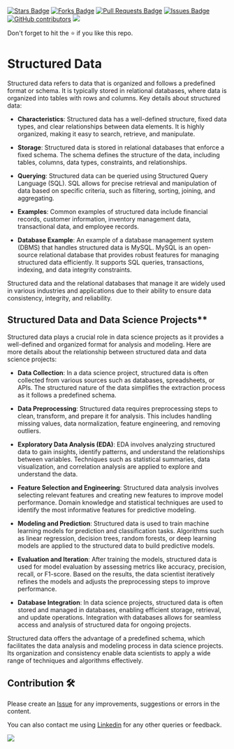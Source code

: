 <a href="https://github.com/drshahizan/special-topic-data-engineering/stargazers"><img src="https://img.shields.io/github/stars/drshahizan/special-topic-data-engineering" alt="Stars Badge"/></a>
<a href="https://github.com/drshahizan/special-topic-data-engineering/network/members"><img src="https://img.shields.io/github/forks/drshahizan/special-topic-data-engineering" alt="Forks Badge"/></a>
<a href="https://github.com/drshahizan/special-topic-data-engineering/pulls"><img src="https://img.shields.io/github/issues-pr/drshahizan/special-topic-data-engineering" alt="Pull Requests Badge"/></a>
<a href="https://github.com/drshahizan/special-topic-data-engineering/issues"><img src="https://img.shields.io/github/issues/drshahizan/special-topic-data-engineering" alt="Issues Badge"/></a>
<a href="https://github.com/drshahizan/special-topic-data-engineering/graphs/contributors"><img alt="GitHub contributors" src="https://img.shields.io/github/contributors/drshahizan/special-topic-data-engineering?color=2b9348"></a>
![](https://visitor-badge.glitch.me/badge?page_id=drshahizan/special-topic-data-engineering)

Don't forget to hit the :star: if you like this repo.

# Structured Data

Structured data refers to data that is organized and follows a predefined format or schema. It is typically stored in relational databases, where data is organized into tables with rows and columns. Key details about structured data:

- **Characteristics**: Structured data has a well-defined structure, fixed data types, and clear relationships between data elements. It is highly organized, making it easy to search, retrieve, and manipulate.

- **Storage**: Structured data is stored in relational databases that enforce a fixed schema. The schema defines the structure of the data, including tables, columns, data types, constraints, and relationships.

- **Querying**: Structured data can be queried using Structured Query Language (SQL). SQL allows for precise retrieval and manipulation of data based on specific criteria, such as filtering, sorting, joining, and aggregating.

- **Examples**: Common examples of structured data include financial records, customer information, inventory management data, transactional data, and employee records.

- **Database Example**: An example of a database management system (DBMS) that handles structured data is MySQL. MySQL is an open-source relational database that provides robust features for managing structured data efficiently. It supports SQL queries, transactions, indexing, and data integrity constraints.

Structured data and the relational databases that manage it are widely used in various industries and applications due to their ability to ensure data consistency, integrity, and reliability.

## Structured Data and Data Science Projects**

Structured data plays a crucial role in data science projects as it provides a well-defined and organized format for analysis and modeling. Here are more details about the relationship between structured data and data science projects:

- **Data Collection**: In a data science project, structured data is often collected from various sources such as databases, spreadsheets, or APIs. The structured nature of the data simplifies the extraction process as it follows a predefined schema.

- **Data Preprocessing**: Structured data requires preprocessing steps to clean, transform, and prepare it for analysis. This includes handling missing values, data normalization, feature engineering, and removing outliers.

- **Exploratory Data Analysis (EDA)**: EDA involves analyzing structured data to gain insights, identify patterns, and understand the relationships between variables. Techniques such as statistical summaries, data visualization, and correlation analysis are applied to explore and understand the data.

- **Feature Selection and Engineering**: Structured data analysis involves selecting relevant features and creating new features to improve model performance. Domain knowledge and statistical techniques are used to identify the most informative features for predictive modeling.

- **Modeling and Prediction**: Structured data is used to train machine learning models for prediction and classification tasks. Algorithms such as linear regression, decision trees, random forests, or deep learning models are applied to the structured data to build predictive models.

- **Evaluation and Iteration**: After training the models, structured data is used for model evaluation by assessing metrics like accuracy, precision, recall, or F1-score. Based on the results, the data scientist iteratively refines the models and adjusts the preprocessing steps to improve performance.

- **Database Integration**: In data science projects, structured data is often stored and managed in databases, enabling efficient storage, retrieval, and update operations. Integration with databases allows for seamless access and analysis of structured data for ongoing projects.

Structured data offers the advantage of a predefined schema, which facilitates the data analysis and modeling process in data science projects. Its organization and consistency enable data scientists to apply a wide range of techniques and algorithms effectively.
## Contribution 🛠️
Please create an [Issue](https://github.com/drshahizan/special-topic-data-engineering/issues) for any improvements, suggestions or errors in the content.

You can also contact me using [Linkedin](https://www.linkedin.com/in/drshahizan/) for any other queries or feedback.

![](https://visitor-badge.glitch.me/badge?page_id=drshahizan)

